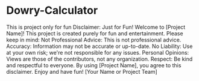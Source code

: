# Dowry-Calculator
This is project only for fun
Disclaimer: Just for Fun!  Welcome to [Project Name]! This project is created purely for fun and entertainment. Please keep in mind:  Not Professional Advice: This is not professional advice. Accuracy: Information may not be accurate or up-to-date. No Liability: Use at your own risk; we're not responsible for any issues. Personal Opinions: Views are those of the contributors, not any organization. Respect: Be kind and respectful to everyone. By using [Project Name], you agree to this disclaimer. Enjoy and have fun!  [Your Name or Project Team]

